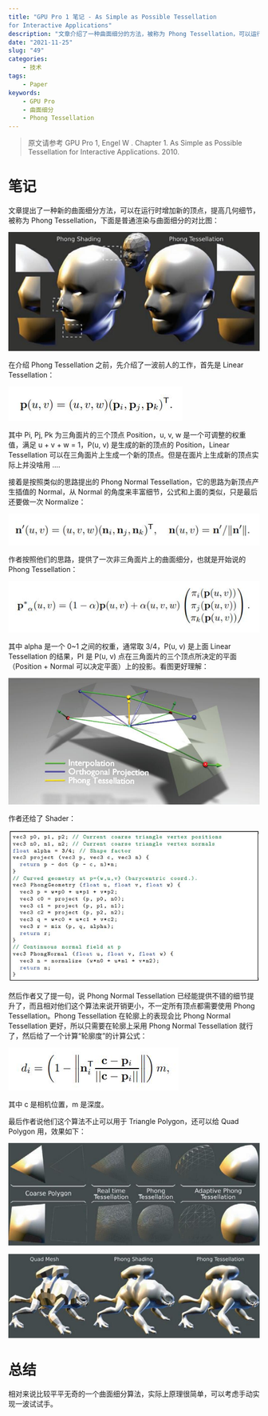 ```yaml
---
title: "GPU Pro 1 笔记 - As Simple as Possible Tessellation
for Interactive Applications"
description: "文章介绍了一种曲面细分的方法，被称为 Phong Tessellation，可以运行时丰富模型细节。"
date: "2021-11-25"
slug: "49"
categories:
    - 技术
tags:
    - Paper
keywords:
    - GPU Pro
    - 曲面细分
    - Phong Tessellation
---
```


> 原文请参考 GPU Pro 1, Engel W . Chapter 1. As Simple as Possible Tessellation for Interactive Applications. 2010.

# 笔记

文章提出了一种新的曲面细分方法，可以在运行时增加新的顶点，提高几何细节，被称为 Phong Tessellation，下面是普通渲染与曲面细分的对比图：

![Phong Shading / Phong Tessellation](1.jpg)

在介绍 Phong Tessellation 之前，先介绍了一波前人的工作，首先是 Linear Tessellation：

![Linear Tesselation Expr](2.jpg)

其中 Pi, Pj, Pk 为三角面片的三个顶点 Position，u, v, w 是一个可调整的权重值，满足 u + v + w = 1，P(u, v) 是生成的新的顶点的 Position，Linear Tessellation 可以在三角面片上生成一个新的顶点。但是在面片上生成新的顶点实际上并没啥用 ....

接着是按照类似的思路提出的 Phong Normal Tessellation，它的思路为新顶点产生插值的 Normal，从 Normal 的角度来丰富细节，公式和上面的类似，只是最后还要做一次 Normalize：

![Phong Normal Tessellation Expr](3.jpg)

作者按照他们的思路，提供了一次非三角面片上的曲面细分，也就是开始说的 Phong Tessellation：

![Phong Tessellation Expr](4.jpg)

其中 alpha 是一个 0~1 之间的权重，通常取 3/4，P(u, v) 是上面 Linear Tessellation 的结果，PI 是 P(u, v) 点在三角面片的三个顶点所决定的平面（Position + Normal 可以决定平面）上的投影。看图更好理解：

![Phong Tesselation Desc](5.jpg)

作者还给了 Shader：

![Phong Tesselation Shader](6.jpg)

然后作者又了提一句，说 Phong Normal Tessellation 已经能提供不错的细节提升了，而且相对他们这个算法来说开销更小，不一定所有顶点都需要使用 Phong Tessellation。Phong Tessellation 在轮廓上的表现会比 Phong Normal Tessellation 更好，所以只需要在轮廓上采用 Phong Normal Tessellation 就行了，然后给了一个计算“轮廓度”的计算公式：

![Silhouetteness Expr](7.jpg)

其中 c 是相机位置，m 是深度。

最后作者说他们这个算法不止可以用于 Triangle Polygon，还可以给 Quad Polygon 用，效果如下：

![From Triangle To Quat](8.jpg)

![Quat Effects](9.jpg)

# 总结

相对来说比较平平无奇的一个曲面细分算法，实际上原理很简单，可以考虑手动实现一波试试手。
